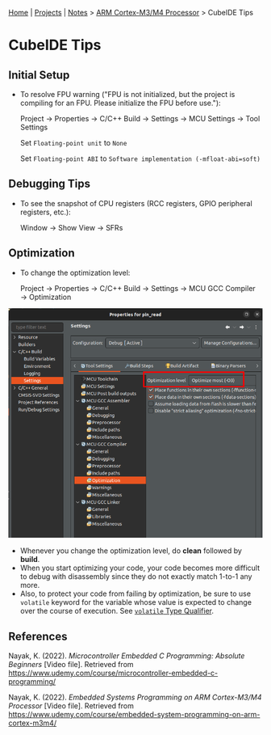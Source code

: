 [Home](../../) | [Projects](../../projects) | [Notes](../) > <a href="./">ARM Cortex-M3/M4 Processor</a> > CubeIDE Tips

# CubeIDE Tips



## Initial Setup

* To resolve FPU warning ("FPU is not initialized, but the project is compiling for an FPU. Please initialize the FPU before use."):

  Project $\to$ Properties $\to$ C/C++ Build $\to$ Settings $\to$ MCU Settings $\to$ Tool Settings

  Set `Floating-point unit` to `None`

  Set `Floating-point ABI` to `Software implementation (-mfloat-abi=soft)`



## Debugging Tips

* To see the snapshot of CPU registers (RCC registers, GPIO peripheral registers, etc.):

  Window $\to$ Show View $\to$ SFRs



## Optimization

* To change the optimization level:

  Project $\to$ Properties $\to$ C/C++ Build $\to$ Settings $\to$ MCU GCC Compiler $\to$ Optimization



<img src="./img/optimization-level-setting.png" alt="optimization-level-setting" width="700">



* Whenever you change the optimization level, do **clean** followed by **build**.
* When you start optimizing your code, your code becomes more difficult to debug with disassembly since they do not exactly match 1-to-1 any more.
* Also, to protect your code from failing by optimization, be sure to use `volatile` keyword for the variable whose value is expected to change over the course of execution. See [`volatile` Type Qualifier](../c-programming-embedded/volatile-type-qualifier).





## References

Nayak, K. (2022). *Microcontroller Embedded C Programming: Absolute Beginners* [Video file]. Retrieved from  https://www.udemy.com/course/microcontroller-embedded-c-programming/

Nayak, K. (2022). *Embedded Systems Programming on ARM Cortex-M3/M4 Processor* [Video file]. Retrieved from  https://www.udemy.com/course/embedded-system-programming-on-arm-cortex-m3m4/
